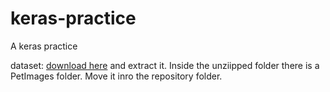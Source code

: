# keras-practice
A keras practice

dataset: [download here](https://www.microsoft.com/en-us/download/details.aspx?id=54765) and extract it. Inside the unziipped folder there is a PetImages folder. Move it  inro the repository folder.


